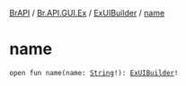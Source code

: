 [BrAPI](../../index.md) / [Br.API.GUI.Ex](../index.md) / [ExUIBuilder](index.md) / [name](./name.md)

# name

`open fun name(name: `[`String`](https://kotlinlang.org/api/latest/jvm/stdlib/kotlin/-string/index.html)`!): `[`ExUIBuilder`](index.md)`!`